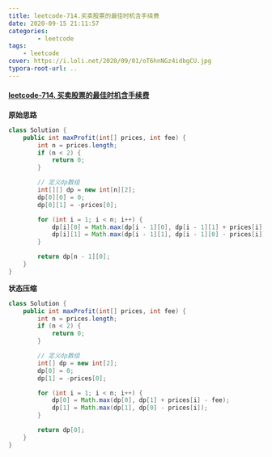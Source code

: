 ```yaml
---
title: leetcode-714.买卖股票的最佳时机含手续费
date: 2020-09-15 21:11:57
categories: 
		- leetcode
tags: 
	- leetcode
cover: https://i.loli.net/2020/09/01/oT6hnNGz4idbgCU.jpg
typora-root-url: ..
---
```


#### [leetcode-714. 买卖股票的最佳时机含手续费](https://leetcode-cn.com/problems/best-time-to-buy-and-sell-stock-with-transaction-fee/)

**原始思路**

```java
class Solution {
    public int maxProfit(int[] prices, int fee) {
        int n = prices.length;
        if (n < 2) {
            return 0;
        }

        // 定义dp数组
        int[][] dp = new int[n][2];
        dp[0][0] = 0;
        dp[0][1] = -prices[0];

        for (int i = 1; i < n; i++) {
            dp[i][0] = Math.max(dp[i - 1][0], dp[i - 1][1] + prices[i] - fee);
            dp[i][1] = Math.max(dp[i - 1][1], dp[i - 1][0] - prices[i]);
        }

        return dp[n - 1][0];
    }
}
```



**状态压缩**

```java
class Solution {
    public int maxProfit(int[] prices, int fee) {
        int n = prices.length;
        if (n < 2) {
            return 0;
        }

        // 定义dp数组
        int[] dp = new int[2];
        dp[0] = 0;
        dp[1] = -prices[0];

        for (int i = 1; i < n; i++) {
            dp[0] = Math.max(dp[0], dp[1] + prices[i] - fee);
            dp[1] = Math.max(dp[1], dp[0] - prices[i]);
        }

        return dp[0];
    }
}
```

